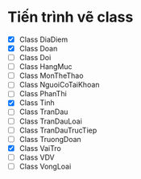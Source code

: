 # Tiến trình vẽ class

- [x] Class DiaDiem
- [x] Class Doan
- [ ] Class Doi
- [ ] Class HangMuc
- [ ] Class MonTheThao
- [ ] Class NguoiCoTaiKhoan
- [ ] Class PhanThi
- [x] Class Tinh
- [ ] Class TranDau
- [ ] Class TranDauLoai
- [ ] Class TranDauTrucTiep
- [ ] Class TruongDoan
- [x] Class VaiTro
- [ ] Class VDV
- [ ] Class VongLoai